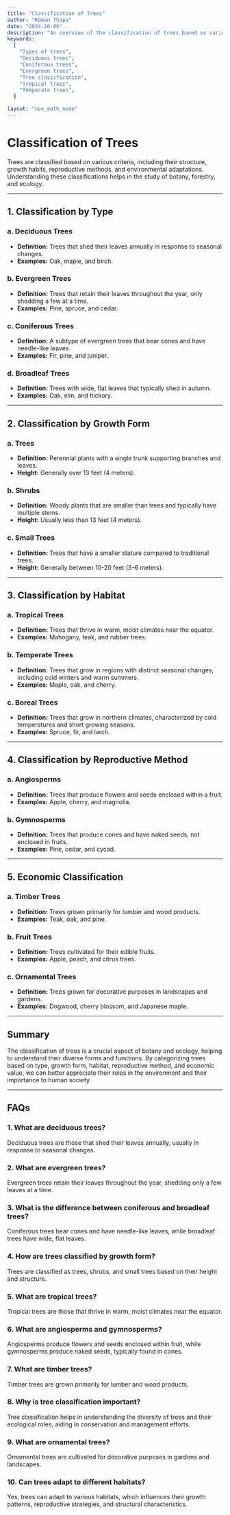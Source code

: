 ```yaml
---
title: "Classification of Trees"
author: "Roman Thapa"
date: "2024-10-06"
description: "An overview of the classification of trees based on various criteria such as type, habitat, and growth form."
keywords:
  [
    "Types of trees",
    "Deciduous trees",
    "Coniferous trees",
    "Evergreen trees",
    "Tree classification",
    "Tropical trees",
    "Temperate trees",
  ]

layout: "non_math_mode"
---
```


# Classification of Trees

Trees are classified based on various criteria, including their structure, growth habits, reproductive methods, and environmental adaptations. Understanding these classifications helps in the study of botany, forestry, and ecology.

---

## 1. Classification by Type

### a. Deciduous Trees

- **Definition:** Trees that shed their leaves annually in response to seasonal changes.
- **Examples:** Oak, maple, and birch.

### b. Evergreen Trees

- **Definition:** Trees that retain their leaves throughout the year, only shedding a few at a time.
- **Examples:** Pine, spruce, and cedar.

### c. Coniferous Trees

- **Definition:** A subtype of evergreen trees that bear cones and have needle-like leaves.
- **Examples:** Fir, pine, and juniper.

### d. Broadleaf Trees

- **Definition:** Trees with wide, flat leaves that typically shed in autumn.
- **Examples:** Oak, elm, and hickory.

---

## 2. Classification by Growth Form

### a. Trees

- **Definition:** Perennial plants with a single trunk supporting branches and leaves.
- **Height:** Generally over 13 feet (4 meters).

### b. Shrubs

- **Definition:** Woody plants that are smaller than trees and typically have multiple stems.
- **Height:** Usually less than 13 feet (4 meters).

### c. Small Trees

- **Definition:** Trees that have a smaller stature compared to traditional trees.
- **Height:** Generally between 10-20 feet (3-6 meters).

---

## 3. Classification by Habitat

### a. Tropical Trees

- **Definition:** Trees that thrive in warm, moist climates near the equator.
- **Examples:** Mahogany, teak, and rubber trees.

### b. Temperate Trees

- **Definition:** Trees that grow in regions with distinct seasonal changes, including cold winters and warm summers.
- **Examples:** Maple, oak, and cherry.

### c. Boreal Trees

- **Definition:** Trees that grow in northern climates, characterized by cold temperatures and short growing seasons.
- **Examples:** Spruce, fir, and larch.

---

## 4. Classification by Reproductive Method

### a. Angiosperms

- **Definition:** Trees that produce flowers and seeds enclosed within a fruit.
- **Examples:** Apple, cherry, and magnolia.

### b. Gymnosperms

- **Definition:** Trees that produce cones and have naked seeds, not enclosed in fruits.
- **Examples:** Pine, cedar, and cycad.

---

## 5. Economic Classification

### a. Timber Trees

- **Definition:** Trees grown primarily for lumber and wood products.
- **Examples:** Teak, oak, and pine.

### b. Fruit Trees

- **Definition:** Trees cultivated for their edible fruits.
- **Examples:** Apple, peach, and citrus trees.

### c. Ornamental Trees

- **Definition:** Trees grown for decorative purposes in landscapes and gardens.
- **Examples:** Dogwood, cherry blossom, and Japanese maple.

---

## Summary

The classification of trees is a crucial aspect of botany and ecology, helping to understand their diverse forms and functions. By categorizing trees based on type, growth form, habitat, reproductive method, and economic value, we can better appreciate their roles in the environment and their importance to human society.

---

## FAQs

### 1. What are deciduous trees?

Deciduous trees are those that shed their leaves annually, usually in response to seasonal changes.

### 2. What are evergreen trees?

Evergreen trees retain their leaves throughout the year, shedding only a few leaves at a time.

### 3. What is the difference between coniferous and broadleaf trees?

Coniferous trees bear cones and have needle-like leaves, while broadleaf trees have wide, flat leaves.

### 4. How are trees classified by growth form?

Trees are classified as trees, shrubs, and small trees based on their height and structure.

### 5. What are tropical trees?

Tropical trees are those that thrive in warm, moist climates near the equator.

### 6. What are angiosperms and gymnosperms?

Angiosperms produce flowers and seeds enclosed within fruit, while gymnosperms produce naked seeds, typically found in cones.

### 7. What are timber trees?

Timber trees are grown primarily for lumber and wood products.

### 8. Why is tree classification important?

Tree classification helps in understanding the diversity of trees and their ecological roles, aiding in conservation and management efforts.

### 9. What are ornamental trees?

Ornamental trees are cultivated for decorative purposes in gardens and landscapes.

### 10. Can trees adapt to different habitats?

Yes, trees can adapt to various habitats, which influences their growth patterns, reproductive strategies, and structural characteristics.
